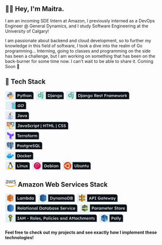 ## 	:raising_hand_man: Hey, I'm Maitra.

I am an incoming SDE Intern at Amazon, I previously interned as a DevOps Engineer @ General Dynamics, and I study Software Engineering at the University of Calgary!

I am passionate about backend and cloud development, so to further my knowledge in this field of software, I took a dive into the realm of Go programming... Interning, going to classes and programming on the side has been a challenge, but I am working on something that has been on the back-burner for some time now. I can't wait to be able to share it. Coming Soon 👀

## :sandwich: Tech Stack

<img src="images/new_icons/Python.png" alt=""  height="30"> <img src="images/new_icons/Django.png" alt=""  height="30"> <img src="images/new_icons/DRF.png" alt=""  height="30"><br>
<img src="images/new_icons/GO.png" alt=""  height="30"><br>
<img src="images/new_icons/Java.png" alt=""  height="30"><br>
<img src="images/new_icons/JHC.png" alt=""  height="30"><br>
<img src="images/new_icons/Terraform.png" alt=""  height="30"><br>
<img src="images/new_icons/PostgreSQL.png" alt=""  height="30"><br>
<img src="images/new_icons/Docker.png" alt=""  height="30"><br>
<img src="images/new_icons/Linux.png" alt=""  height="30"> <img src="images/new_icons/Debian.png" alt=""  height="30"> <img src="images/new_icons/Ubuntu.png" alt=""  height="30">

## <img src="images/aws2.png" alt=""  height="22"> Amazon Web Services Stack

<img src="images/new_icons/Lambda.png" alt=""  height="30"> <img src="images/new_icons/DynamoDB.png" alt=""  height="30"> <img src="images/new_icons/APIgateway.png" alt=""  height="30"> <img src="images/new_icons/RDS.png" alt=""  height="30"> <img src="images/new_icons/Pstore.png" alt=""  height="30"> <img src="images/new_icons/IAM.png" alt=""  height="30"> <img src="images/new_icons/Polly.png" alt=""  height="30">

#### Feel free to check out my projects and see exactly how I implement these technologies!
